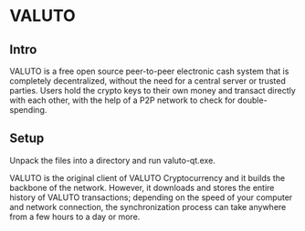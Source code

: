 VALUTO
=====================

Intro
-----
VALUTO is a free open source peer-to-peer electronic cash system that is
completely decentralized, without the need for a central server or trusted
parties.  Users hold the crypto keys to their own money and transact directly
with each other, with the help of a P2P network to check for double-spending.


Setup
-----
Unpack the files into a directory and run valuto-qt.exe.

VALUTO is the original client of VALUTO Cryptocurrency and it builds the backbone of the network.
However, it downloads and stores the entire history of VALUTO transactions;
depending on the speed of your computer and network connection, the synchronization
process can take anywhere from a few hours to a day or more.
